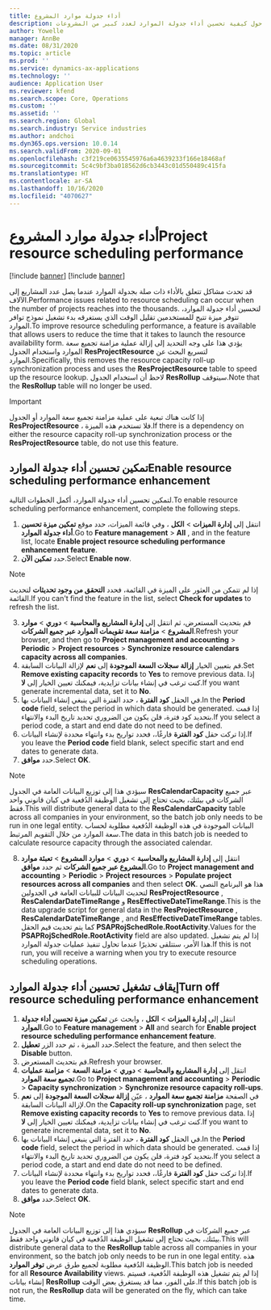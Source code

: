 ```yaml
---
title: أداء جدولة موارد المشروع
description: يقدم هذا الموضوع معلومات حول كيفية تحسين أداء جدولة الموارد لعدد كبير من المشروعات.
author: Yowelle
manager: AnnBe
ms.date: 08/31/2020
ms.topic: article
ms.prod: ''
ms.service: dynamics-ax-applications
ms.technology: ''
audience: Application User
ms.reviewer: kfend
ms.search.scope: Core, Operations
ms.custom: ''
ms.assetid: ''
ms.search.region: Global
ms.search.industry: Service industries
ms.author: andchoi
ms.dyn365.ops.version: 10.0.14
ms.search.validFrom: 2020-09-01
ms.openlocfilehash: c3f219ce0635545976a6a4639233f166e18468af
ms.sourcegitcommit: 5c4c9bf3ba018562d6cb3443c01d550489c415fa
ms.translationtype: HT
ms.contentlocale: ar-SA
ms.lasthandoff: 10/16/2020
ms.locfileid: "4070627"
---
```

# <a name="project-resource-scheduling-performance"></a><span data-ttu-id="d3601-103">أداء جدولة موارد المشروع</span><span class="sxs-lookup"><span data-stu-id="d3601-103">Project resource scheduling performance</span></span>

[!include [banner](../includes/banner.md)]
[!include [banner](../includes/preview-banner.md)]


<span data-ttu-id="d3601-104">قد تحدث مشاكل تتعلق بالأداء ذات صلة بجدولة الموارد عندما يصل عدد المشاريع إلى الآلاف.</span><span class="sxs-lookup"><span data-stu-id="d3601-104">Performance issues related to resource scheduling can occur when the number of projects reaches into the thousands.</span></span> <span data-ttu-id="d3601-105">لتحسين أداء جدولة الموارد، تتوفر ميزة تتيح للمستخدمين تقليل الوقت الذي يستغرقه بدء تشغيل نموذج توافر الموارد.</span><span class="sxs-lookup"><span data-stu-id="d3601-105">To improve resource scheduling performance, a feature is available that allows users to reduce the time that it takes to launch the resource availability form.</span></span> <span data-ttu-id="d3601-106">يؤدي هذا على وجه التحديد إلى إزالة عملية مزامنة تجميع سعة الموارد واستخدام الجدول **ResProjectResource** لتسريع البحث عن الموارد.</span><span class="sxs-lookup"><span data-stu-id="d3601-106">Specifically, this removes the resource capacity roll-up synchronization process and uses the **ResProjectResource** table to speed up the resource lookup.</span></span> <span data-ttu-id="d3601-107">لاحظ أن استخدام الجدول **ResRollup** سيتوقف.</span><span class="sxs-lookup"><span data-stu-id="d3601-107">Note that the **ResRollup** table will no longer be used.</span></span>

> [!IMPORTANT]
> <span data-ttu-id="d3601-108">إذا كانت هناك تبعية على عملية مزامنة تجميع سعة الموارد أو الجدول **ResProjectResource** ، فلا تستخدم هذه الميزة.</span><span class="sxs-lookup"><span data-stu-id="d3601-108">If there is a dependency on either the resource capacity roll-up synchronization process or the **ResProjectResource** table, do not use this feature.</span></span>

## <a name="enable-resource-scheduling-performance-enhancement"></a><span data-ttu-id="d3601-109">تمكين تحسين أداء جدولة الموارد</span><span class="sxs-lookup"><span data-stu-id="d3601-109">Enable resource scheduling performance enhancement</span></span>
<span data-ttu-id="d3601-110">لتمكين تحسين أداء جدولة الموارد، أكمل الخطوات التالية.</span><span class="sxs-lookup"><span data-stu-id="d3601-110">To enable resource scheduling performance enhancement, complete the following steps.</span></span>

1. <span data-ttu-id="d3601-111">انتقل إلى **إدارة الميزات** > **الكل** ، وفي قائمة الميزات، حدد موقع **تمكين ميزة تحسين أداء جدولة الموارد**.</span><span class="sxs-lookup"><span data-stu-id="d3601-111">Go to **Feature management** > **All** , and in the feature list, locate **Enable project resource scheduling performance enhancement feature**.</span></span>
2. <span data-ttu-id="d3601-112">حدد **تمكين الآن**.</span><span class="sxs-lookup"><span data-stu-id="d3601-112">Select **Enable now**.</span></span>

> [!NOTE]
> <span data-ttu-id="d3601-113">إذا لم تتمكن من العثور على الميزة في القائمة، فحدد **التحقق من وجود تحديثات** لتحديث القائمة.</span><span class="sxs-lookup"><span data-stu-id="d3601-113">If you can't find the feature in the list, select **Check for updates** to refresh the list.</span></span>

3. <span data-ttu-id="d3601-114">قم بتحديث المستعرض، ثم انتقل إلى **إدارة المشاريع والمحاسبة** > **دوري** > **موارد المشروع** > **مزامنة سعة تقويمات الموارد عبر جميع الشركات**.</span><span class="sxs-lookup"><span data-stu-id="d3601-114">Refresh your browser, and then go to **Project management and accounting** > **Periodic** > **Project resources** > **Synchronize resource calendars capacity across all companies**.</span></span>
4. <span data-ttu-id="d3601-115">قم بتعيين الخيار **إزالة سجلات السعة الموجودة** إلى **نعم** لإزالة البيانات السابقة.</span><span class="sxs-lookup"><span data-stu-id="d3601-115">Set **Remove existing capacity records** to **Yes** to remove previous data.</span></span> <span data-ttu-id="d3601-116">إذا كنت ترغب في إنشاء بيانات تزايدية، فيمكنك تعيين الخيار إلى **لا**.</span><span class="sxs-lookup"><span data-stu-id="d3601-116">If you want generate incremental data, set it to **No**.</span></span>
5. <span data-ttu-id="d3601-117">في الحقل **كود الفترة** ، حدد الفترة التي ينبغي إنشاء البيانات بها.</span><span class="sxs-lookup"><span data-stu-id="d3601-117">In the **Period code** field, select the period in which data should be generated.</span></span> <span data-ttu-id="d3601-118">إذا قمت بتحديد كود فترة، فلن يكون من الضروري تحديد تاريخ البدء والانتهاء.</span><span class="sxs-lookup"><span data-stu-id="d3601-118">If you select a period code, a start and end date do not need to be defined.</span></span>
6. <span data-ttu-id="d3601-119">إذا تركت حقل **كود الفترة** فارغًا،، فحدد تواريخ بدء وانتهاء محددة لإنشاء البيانات.</span><span class="sxs-lookup"><span data-stu-id="d3601-119">If you leave the **Period code** field blank, select specific start and end dates to generate data.</span></span>
7. <span data-ttu-id="d3601-120">حدد **موافق**.</span><span class="sxs-lookup"><span data-stu-id="d3601-120">Select **OK**.</span></span>

 > [!NOTE]
 > <span data-ttu-id="d3601-121">سيؤدي هذا إلى توزيع البيانات العامة في الجدول **ResCalendarCapacity** عبر جميع الشركات في بيئتك، بحيث تحتاج إلى تشغيل الوظيفة الدُفعية في كيان قانوني واحد فقط.</span><span class="sxs-lookup"><span data-stu-id="d3601-121">This will distribute general data to the **ResCalendarCapacity** table across all companies in your environment, so the batch job only needs to be run in one legal entity.</span></span> <span data-ttu-id="d3601-122">البيانات الموجودة في هذه الوظيفة الدُفعية مطلوبة لحساب سعة الموارد من خلال التقويم المرتبط.</span><span class="sxs-lookup"><span data-stu-id="d3601-122">The data in this batch job is needed to calculate resource capacity through the associated calendar.</span></span>

8. <span data-ttu-id="d3601-123">انتقل إلى **إدارة المشاريع والمحاسبة** > **دوري** > **موارد المشروع** > **تعبئة موارد المشروع عبر جميع الشركات** ثم حدد **موافق**.</span><span class="sxs-lookup"><span data-stu-id="d3601-123">Go to **Project management and accounting** > **Periodic** > **Project resources** > **Populate project resources across all companies** and then select **OK**.</span></span> <span data-ttu-id="d3601-124">هذا هو البرنامج النصي لتحديث البيانات للبيانات العامة في الجدولين **ResProjectResource** , **ResCalendarDateTimeRange** و **ResEffectiveDateTimeRange**.</span><span class="sxs-lookup"><span data-stu-id="d3601-124">This is the data upgrade script for general data in the **ResProjectResource** , **ResCalendarDateTimeRange** , and **ResEffectiveDateTimeRange** tables.</span></span> <span data-ttu-id="d3601-125">كما يتم تحديث قيم الحقل **PSAPRojSchedRole.RootActivity**.</span><span class="sxs-lookup"><span data-stu-id="d3601-125">Values for the **PSAPRojSchedRole.RootActivity** field are also updated.</span></span> <span data-ttu-id="d3601-126">إذا لم يتم تشغيل هذا الأمر، ستتلقى تحذيرًا عندما تحاول تنفيذ عمليات جدولة الموارد.</span><span class="sxs-lookup"><span data-stu-id="d3601-126">If this is not run, you will receive a warning when you try to execute resource scheduling operations.</span></span>
 
## <a name="turn-off-resource-scheduling-performance-enhancement"></a><span data-ttu-id="d3601-127">إيقاف تشغيل تحسين أداء جدولة الموارد</span><span class="sxs-lookup"><span data-stu-id="d3601-127">Turn off resource scheduling performance enhancement</span></span>

1. <span data-ttu-id="d3601-128">انتقل إلى **إدارة الميزات** > **الكل** ، وابحث عن **تمكين ميزة تحسين أداء جدولة الموارد**.</span><span class="sxs-lookup"><span data-stu-id="d3601-128">Go to **Feature management** > **All**  and search for **Enable project resource scheduling performance enhancement feature**.</span></span>
2. <span data-ttu-id="d3601-129">حدد الميزة ، ثم حدد الزر **تعطيل**.</span><span class="sxs-lookup"><span data-stu-id="d3601-129">Select the feature, and then select the **Disable** button.</span></span>
3. <span data-ttu-id="d3601-130">قم بتحديث المستعرض.</span><span class="sxs-lookup"><span data-stu-id="d3601-130">Refresh your browser.</span></span>
4. <span data-ttu-id="d3601-131">انتقل إلى **إدارة المشاريع والمحاسبة** > **دوري** > **مزامنة السعة** > **مزامنة عمليات تجميع سعة الموارد‬**.</span><span class="sxs-lookup"><span data-stu-id="d3601-131">Go to **Project management and accounting** > **Periodic** > **Capacity synchronization** > **Synchronize resource capacity roll-ups**.</span></span>
5. <span data-ttu-id="d3601-132">في الصفحة **مزامنة تجميع سعة الموارد** ، عيّن **إزالة سجلات السعة الموجودة** إلى **نعم** لإزالة البيانات السابقة.</span><span class="sxs-lookup"><span data-stu-id="d3601-132">On the **Capacity roll-up synchronization** page, set **Remove existing capacity records** to **Yes** to remove previous data.</span></span> <span data-ttu-id="d3601-133">إذا كنت ترغب في إنشاء بيانات تزايدية، فيمكنك تعيين الخيار إلى **لا**.</span><span class="sxs-lookup"><span data-stu-id="d3601-133">If you want to generate incremental data, set it to **No**.</span></span>
6. <span data-ttu-id="d3601-134">في الحقل **كود الفترة** ، حدد الفترة التي ينبغي إنشاء البيانات بها.</span><span class="sxs-lookup"><span data-stu-id="d3601-134">In the **Period code** field, select the period in which data should be generated.</span></span> <span data-ttu-id="d3601-135">إذا قمت بتحديد كود فترة، فلن يكون من الضروري تحديد تاريخ البدء والانتهاء.</span><span class="sxs-lookup"><span data-stu-id="d3601-135">If you select a period code, a start and end date do not need to be defined.</span></span>
7. <span data-ttu-id="d3601-136">إذا تركت حقل **كود الفترة** فارغًا،، فحدد تواريخ بدء وانتهاء محددة لإنشاء البيانات.</span><span class="sxs-lookup"><span data-stu-id="d3601-136">If you leave the **Period code** field blank, select specific start and end dates to generate data.</span></span>
8. <span data-ttu-id="d3601-137">حدد **موافق**.</span><span class="sxs-lookup"><span data-stu-id="d3601-137">Select **OK**.</span></span>

> [!NOTE]
> <span data-ttu-id="d3601-138">سيؤدي هذا إلى توزيع البيانات العامة في الجدول **‎ResRollup** عبر جميع الشركات في بيئتك، بحيث تحتاج إلى تشغيل الوظيفة الدُفعية في كيان قانوني واحد فقط.</span><span class="sxs-lookup"><span data-stu-id="d3601-138">This will distribute general data to the **ResRollup** table across all companies in your environment, so the batch job only needs to be run in one legal entity.</span></span> <span data-ttu-id="d3601-139">هذه الوظيفة الدُفعية مطلوبة لجميع طرق عرض **توفر الموارد**.</span><span class="sxs-lookup"><span data-stu-id="d3601-139">This batch job is needed for all **Resource Availability** views.</span></span> <span data-ttu-id="d3601-140">إذا لم يتم تشغيل هذه الوظيفة الدُفعية، فسيتم إنشاء بيانات **ResRollup** على الفور، مما قد يستغرق بعض الوقت.</span><span class="sxs-lookup"><span data-stu-id="d3601-140">If this batch job is not run, the **ResRollup** data will be generated on the fly, which can take time.</span></span>
